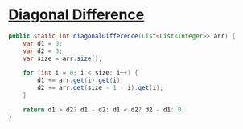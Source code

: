 # [Diagonal Difference](https://www.hackerrank.com/challenges/diagonal-difference/problem)

```java
public static int diagonalDifference(List<List<Integer>> arr) {
    var d1 = 0;
    var d2 = 0;
    var size = arr.size();

    for (int i = 0; i < size; i++) {
        d1 += arr.get(i).get(i);
        d2 += arr.get(size - 1 - i).get(i);
    }

    return d1 > d2? d1 - d2: d1 < d2? d2 - d1: 0;
}
```
